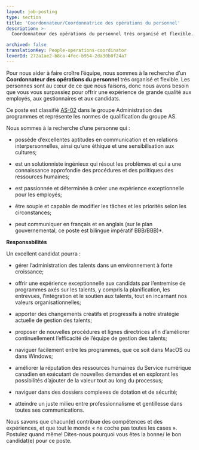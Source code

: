 ```yaml
---
layout: job-posting
type: section
title: 'Coordonnateur/Coordonnatrice des opérations du personnel'
description: >-
  Coordonnateur des opérations du personnel très organisé et flexible. Les personnes sont au cœur de ce que nous faisons, donc nous avons besoin que vous vous surpassiez pour offrir une expérience de grande qualité aux employés, aux gestionnaires et aux candidats.

archived: false
translationKey: People-operations-coordinator
leverId: 272a1ae2-b8ca-4fec-b954-2da30b0f24a7
---
```


Pour nous aider à faire croître l’équipe, nous sommes à la recherche d’un **Coordonnateur des opérations du personnel** très organisé et flexible. Les personnes sont au cœur de ce que nous faisons, donc nous avons besoin que vous vous surpassiez pour offrir une expérience de grande qualité aux employés, aux gestionnaires et aux candidats.

Ce poste est classifié [AS-02](https://www.tbs-sct.gc.ca/agreements-conventions/view-visualiser-fra.aspx?id=15) dans le groupe Administration des programmes et représente les normes de qualification du groupe AS.

Nous sommes à la recherche d’une personne qui :

- possède d’excellentes aptitudes en communication et en relations interpersonnelles, ainsi qu’une éthique et une sensibilisation aux cultures;

- est un solutionniste ingénieux qui résout les problèmes et qui a une connaissance approfondie des procédures et des politiques des ressources humaines;

- est passionnée et déterminée à créer une expérience exceptionnelle pour les employés;

- être souple et capable de modifier les tâches et les priorités selon les circonstances;

- peut communiquer en français et en anglais (sur le plan gouvernemental, ce poste est bilingue impératif BBB/BBB)*.

**Responsabilités**

Un excellent candidat pourra :

- gérer l’administration des talents dans un environnement à forte croissance;

- offrir une expérience exceptionnelle aux candidats par l’entremise de programmes axés sur les talents, y compris la planification, les entrevues, l’intégration et le soutien aux talents, tout en incarnant nos valeurs organisationnelles;

- apporter des changements créatifs et progressifs à notre stratégie actuelle de gestion des talents;

- proposer de nouvelles procédures et lignes directrices afin d’améliorer continuellement l’efficacité de l’équipe de gestion des talents;

- naviguer facilement entre les programmes, que ce soit dans MacOS ou dans Windows;

- améliorer la réputation des ressources humaines du Service numérique canadien en exécutant de nouvelles demandes et en explorant les possibilités d’ajouter de la valeur tout au long du processus;

- naviguer dans des dossiers complexes de dotation et de sécurité;

- atteindre un juste milieu entre professionnalisme et gentillesse dans toutes ses communications.

Nous savons que chacun(e) contribue des compétences et des expériences, et que tout le monde « ne coche pas toutes les cases ». Postulez quand même! Dites-nous pourquoi vous êtes la bonne/ le bon candidat(e) pour ce poste.

